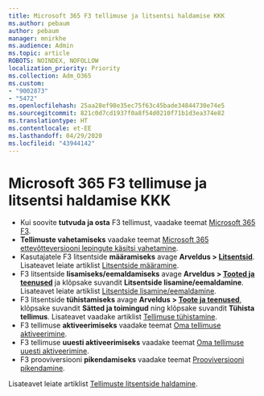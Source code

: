 ```yaml
---
title: Microsoft 365 F3 tellimuse ja litsentsi haldamise KKK
ms.author: pebaum
author: pebaum
manager: mnirkhe
ms.audience: Admin
ms.topic: article
ROBOTS: NOINDEX, NOFOLLOW
localization_priority: Priority
ms.collection: Adm_O365
ms.custom:
- "9002873"
- "5472"
ms.openlocfilehash: 25aa28ef98e35ec75f63c45bade34844730e74e5
ms.sourcegitcommit: 821c0d7cd1937f0a8f54d0210f71b1d3ea374e82
ms.translationtype: HT
ms.contentlocale: et-EE
ms.lasthandoff: 04/29/2020
ms.locfileid: "43944142"
---
```

# <a name="microsoft-365-f3-subscription-and-license-management-faq"></a>Microsoft 365 F3 tellimuse ja litsentsi haldamise KKK

- Kui soovite **tutvuda ja osta** F3 tellimust, vaadake teemat [Microsoft 365 F3](https://www.microsoft.com/microsoft-365/microsoft-365-enterprise-f3?activetab=pivot%3aoverviewtab).
- **Tellimuste vahetamiseks** vaadake teemat [Microsoft 365 ettevõtteversiooni lepingute käsitsi vahetamine](https://docs.microsoft.com/microsoft-365/commerce/subscriptions/switch-plans-manually?view=o365-worldwide).
- Kasutajatele F3 litsentside **määramiseks** avage **Arveldus > [Litsentsid](https://go.microsoft.com/fwlink/p/?linkid=842264)**. Lisateavet leiate artiklist [Litsentside määramine](https://docs.microsoft.com/microsoft-365/admin/manage/assign-licenses-to-users?view=o365-worldwide).
- F3 litsentside **lisamiseks/eemaldamiseks** avage **Arveldus > [Tooted ja teenused](https://go.microsoft.com/fwlink/p/?linkid=842054)** ja klõpsake suvandit **Litsentside lisamine/eemaldamine**. Lisateavet leiate artiklist [Litsentside lisamine/eemaldamine](https://docs.microsoft.com/microsoft-365/commerce/licenses/buy-licenses?view=o365-worldwide#add-or-remove-licenses-for-your-business-subscription). 
- F3 litsentside **tühistamiseks** avage **Arveldus > [Toote ja teenused](https://go.microsoft.com/fwlink/p/?linkid=842054)**, klõpsake suvandit **Sätted ja toimingud** ning klõpsake suvandit **Tühista tellimus**. Lisateavet vaadake artiklist [Tellimuse tühistamine](https://docs.microsoft.com/officF365/admin/subscriptions-and-billing/cancel-your-subscription).
- F3 tellimuse **aktiveerimiseks** vaadake teemat [Oma tellimuse aktiveerimine](https://docs.microsoft.com/alchemyinsights/activate-your-office-365-subscription).
- F3 tellimuse **uuesti aktiveerimiseks** vaadake teemat [Oma tellimuse uuesti aktiveerimine](https://docs.microsoft.com/alchemyinsights/reactivate-your-subscription).
- F3 prooviversiooni **pikendamiseks** vaadake teemat [Prooviversiooni pikendamine](https://docs.microsoft.com/alchemyinsights/extend-your-trial-for-office-365-for-business).

Lisateavet leiate artiklist [Tellimuste litsentside haldamine](https://docs.microsoft.com/microsoft-365/commerce/licenses/buy-licenses?view=o365-worldwide#add-or-remove-licenses-for-your-business-subscription).

